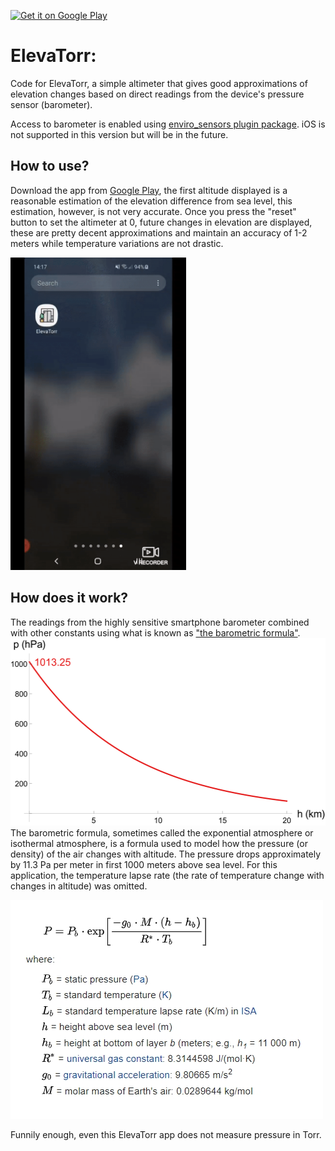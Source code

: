 <a href="https://play.google.com/store/apps/details?id=com.barbadose.elevatorr_second"><img alt="Get it on Google Play" src="https://play.google.com/intl/en_us/badges/images/generic/en-play-badge.png" height=60px /></a>

# ElevaTorr:

Code for ElevaTorr, a simple altimeter that gives good approximations 
of elevation changes based on direct readings from the device's pressure sensor (barometer).

Access to barometer is enabled using [enviro_sensors plugin package](https://pub.dev/packages/enviro_sensors).
iOS is not supported in this version but will be in the future.

## How to use?

Download the app from [Google Play](https://play.google.com/store/apps/details?id=com.barbadose.elevatorr_second), the first altitude displayed 
is a reasonable estimation of the elevation difference from sea level, this estimation, however, is not very accurate.
Once you press the "reset" button to set the altimeter at 0, future changes in elevation are displayed, these 
are pretty decent approximations and maintain an accuracy of 1-2 meters while temperature variations are not drastic.

<img src="assets/screenshots/new_screenshots/app_gif.gif" height="500"/>

## How does it work?

The readings from the highly sensitive smartphone barometer combined with other constants using what is known as ["the barometric formula"](https://en.wikipedia.org/wiki/Barometric_formula).
<br>
<img src="assets/screenshots/barometric_formula.png" height="300"/>
<br>
The barometric formula, sometimes called the exponential atmosphere or isothermal atmosphere, is a formula used to model how the pressure (or density) of the air changes with altitude. The pressure drops approximately by 11.3 Pa per meter in first 1000 meters above sea level.
For this application, the temperature lapse rate (the rate of temperature change with changes in altitude) was omitted.

![](assets/screenshots/equation_new.jpg)

Funnily enough, even this ElevaTorr app does not measure pressure in Torr.
